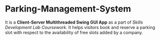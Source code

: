 # Parking-Management-System

It is a **Client-Server Multithreaded Swing GUI App** as a part of *Skills Development Lab Coursework*. It helps visitors book and reserve a parking slot with respect to the availability of free slots added by a company.
